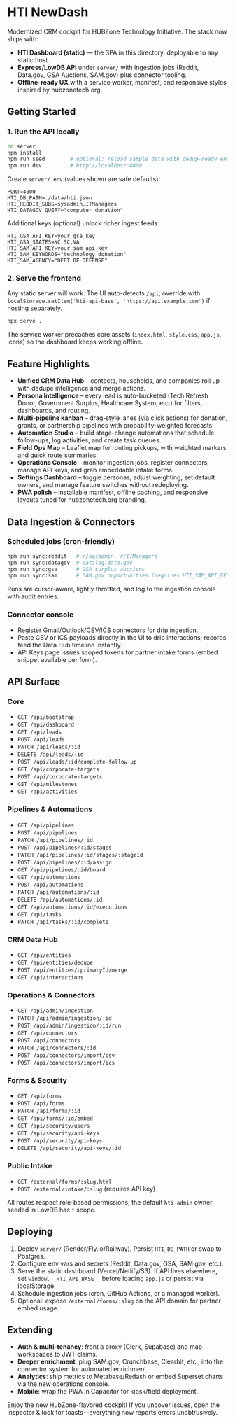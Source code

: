 # HTI NewDash

Modernized CRM cockpit for HUBZone Technology Initiative. The stack now ships with:

- **HTI Dashboard (static)** &mdash; the SPA in this directory, deployable to any static host.
- **Express/LowDB API** under `server/` with ingestion jobs (Reddit, Data.gov, GSA Auctions, SAM.gov) plus connector tooling.
- **Offline-ready UX** with a service worker, manifest, and responsive styles inspired by hubzonetech.org.

## Getting Started

### 1. Run the API locally

```bash
cd server
npm install
npm run seed        # optional: reload sample data with dedup-ready entities
npm run dev         # http://localhost:4000
```

Create `server/.env` (values shown are safe defaults):

```
PORT=4000
HTI_DB_PATH=./data/hti.json
HTI_REDDIT_SUBS=sysadmin,ITManagers
HTI_DATAGOV_QUERY="computer donation"
```

Additional keys (optional) unlock richer ingest feeds:

```
HTI_GSA_API_KEY=your_gsa_key
HTI_GSA_STATES=NC,SC,VA
HTI_SAM_API_KEY=your_sam_api_key
HTI_SAM_KEYWORDS="technology donation"
HTI_SAM_AGENCY="DEPT OF DEFENSE"
```

### 2. Serve the frontend

Any static server will work. The UI auto-detects `/api`; override with `localStorage.setItem('hti-api-base', 'https://api.example.com')` if hosting separately.

```bash
npx serve .
```

The service worker precaches core assets (`index.html`, `style.css`, `app.js`, icons) so the dashboard keeps working offline.

## Feature Highlights

- **Unified CRM Data Hub** – contacts, households, and companies roll up with dedupe intelligence and merge actions.
- **Persona Intelligence** – every lead is auto-bucketed (Tech Refresh Donor, Government Surplus, Healthcare System, etc.) for filters, dashboards, and routing.
- **Multi-pipeline kanban** – drag-style lanes (via click actions) for donation, grants, or partnership pipelines with probability-weighted forecasts.
- **Automation Studio** – build stage-change automations that schedule follow-ups, log activities, and create task queues.
- **Field Ops Map** – Leaflet map for routing pickups, with weighted markers and quick route summaries.
- **Operations Console** – monitor ingestion jobs, register connectors, manage API keys, and grab embeddable intake forms.
- **Settings Dashboard** – toggle personas, adjust weighting, set default owners, and manage feature switches without redeploying.
- **PWA polish** – installable manifest, offline caching, and responsive layouts tuned for hubzonetech.org branding.

## Data Ingestion & Connectors

### Scheduled jobs (cron-friendly)

```bash
npm run sync:reddit   # r/sysadmin, r/ITManagers
npm run sync:datagov  # catalog.data.gov
npm run sync:gsa      # GSA surplus auctions
npm run sync:sam      # SAM.gov opportunities (requires HTI_SAM_API_KEY)
```

Runs are cursor-aware, lightly throttled, and log to the ingestion console with audit entries.

### Connector console

- Register Gmail/Outlook/CSV/ICS connectors for drip ingestion.
- Paste CSV or ICS payloads directly in the UI to drip interactions; records feed the Data Hub timeline instantly.
- API Keys page issues scoped tokens for partner intake forms (embed snippet available per form).

## API Surface

### Core
- `GET /api/bootstrap`
- `GET /api/dashboard`
- `GET /api/leads`
- `POST /api/leads`
- `PATCH /api/leads/:id`
- `DELETE /api/leads/:id`
- `POST /api/leads/:id/complete-follow-up`
- `GET /api/corporate-targets`
- `POST /api/corporate-targets`
- `GET /api/milestones`
- `GET /api/activities`

### Pipelines & Automations
- `GET /api/pipelines`
- `POST /api/pipelines`
- `PATCH /api/pipelines/:id`
- `POST /api/pipelines/:id/stages`
- `PATCH /api/pipelines/:id/stages/:stageId`
- `POST /api/pipelines/:id/assign`
- `GET /api/pipelines/:id/board`
- `GET /api/automations`
- `POST /api/automations`
- `PATCH /api/automations/:id`
- `DELETE /api/automations/:id`
- `GET /api/automations/:id/executions`
- `GET /api/tasks`
- `PATCH /api/tasks/:id/complete`

### CRM Data Hub
- `GET /api/entities`
- `GET /api/entities/dedupe`
- `POST /api/entities/:primaryId/merge`
- `GET /api/interactions`

### Operations & Connectors
- `GET /api/admin/ingestion`
- `PATCH /api/admin/ingestion/:id`
- `POST /api/admin/ingestion/:id/run`
- `GET /api/connectors`
- `POST /api/connectors`
- `PATCH /api/connectors/:id`
- `POST /api/connectors/import/csv`
- `POST /api/connectors/import/ics`

### Forms & Security
- `GET /api/forms`
- `POST /api/forms`
- `PATCH /api/forms/:id`
- `GET /api/forms/:id/embed`
- `GET /api/security/users`
- `GET /api/security/api-keys`
- `POST /api/security/api-keys`
- `DELETE /api/security/api-keys/:id`

### Public Intake
- `GET /external/forms/:slug.html`
- `POST /external/intake/:slug` (requires API key)

All routes respect role-based permissions; the default `hti-admin` owner seeded in LowDB has `*` scope.

## Deploying

1. Deploy `server/` (Render/Fly.io/Railway). Persist `HTI_DB_PATH` or swap to Postgres.
2. Configure env vars and secrets (Reddit, Data.gov, GSA, SAM.gov, etc.).
3. Serve the static dashboard (Vercel/Netlify/S3). If API lives elsewhere, set `window.__HTI_API_BASE__` before loading `app.js` or persist via localStorage.
4. Schedule ingestion jobs (cron, GitHub Actions, or a managed worker).
5. Optional: expose `/external/forms/:slug` on the API domain for partner embed usage.

## Extending

- **Auth & multi-tenancy**: front a proxy (Clerk, Supabase) and map workspaces to JWT claims.
- **Deeper enrichment**: plug SAM.gov, Crunchbase, Clearbit, etc., into the connector system for automated enrichment.
- **Analytics**: ship metrics to Metabase/Redash or embed Superset charts via the new operations console.
- **Mobile**: wrap the PWA in Capacitor for kiosk/field deployment.

Enjoy the new HubZone-flavored cockpit! If you uncover issues, open the inspector & look for toasts—everything now reports errors unobtrusively.

